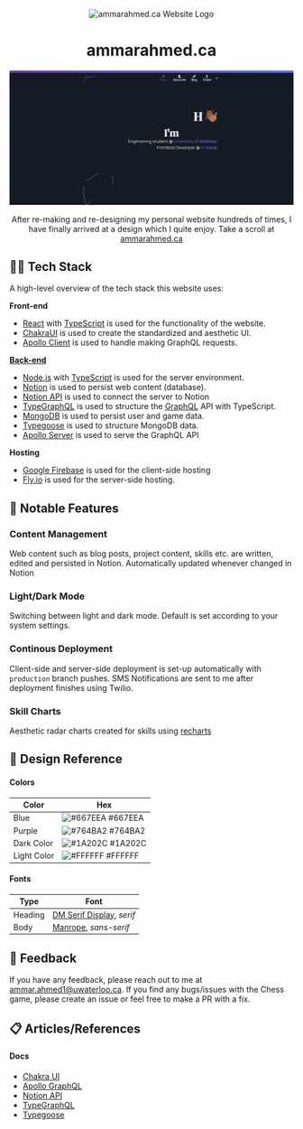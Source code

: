 <p align="center">
    <img width="30"  alt="ammarahmed.ca Website Logo" src="./images/LogoIcon.png?raw=true">
</p>
<h1 align="center">ammarahmed.ca</h1>
<p align="center">
    <img width="1423" alt="ammarahmed.ca landing page" src="./images/HomePageGIFv2.gif?raw=true">
</p>
<p align="center">After re-making and re-designing my personal website hundreds of times, I have finally arrived at a design which I quite enjoy. Take a scroll at <a href="https://ammarahmed.ca">ammarahmed.ca</a></p>

## 👨‍💻 Tech Stack

A high-level overview of the tech stack this website uses:

**Front-end**

- [React](https://reactjs.org/) with [TypeScript](https://www.typescriptlang.org/) is used for the functionality of the website.
- [ChakraUI](https://chakra-ui.com/) is used to create the standardized and aesthetic UI.
- [Apollo Client](https://www.apollographql.com/docs/react/) is used to handle making GraphQL requests.

**[Back-end](https://github.com/ammar-ahmed22/ammarahmedca-server)**

- [Node.js](https://nodejs.org/en/) with [TypeScript](https://www.typescriptlang.org/) is used for the server environment.
- [Notion](https://www.notion.so/product?fredir=1) is used to persist web content (database).
- [Notion API](https://developers.notion.com/) is used to connect the server to Notion
- [TypeGraphQL](https://typegraphql.com/docs/getting-started.html) is used to structure the [GraphQL](https://graphql.org/) API with TypeScript.
- [MongoDB](https://www.mongodb.com/) is used to persist user and game data.
- [Typegoose](https://typegoose.github.io/typegoose/) is used to structure MongoDB data.
- [Apollo Server](https://www.apollographql.com/docs/apollo-server/) is used to serve the GraphQL API

**Hosting**

- [Google Firebase](https://firebase.google.com/) is used for the client-side hosting
- [Fly.io](https://fly.io/docs/) is used for the server-side hosting.

## 🔧 Notable Features

### Content Management

Web content such as blog posts, project content, skills etc. are written, edited and persisted in Notion. Automatically updated whenever changed in Notion

### Light/Dark Mode

Switching between light and dark mode. Default is set according to your system settings.

### Continous Deployment

Client-side and server-side deployment is set-up automatically with `production` branch pushes. SMS Notifications are sent to me after deployment finishes using Twilio.

### Skill Charts

Aesthetic radar charts created for skills using [recharts](https://recharts.org/en-US)

<!-- ## 🚧 Roadmap

### Feature: Chess Game

#### Description

- Play a game of no time limit Chess against me
- Players create an account and are notified by e-mail when it is their turn to play.
- All game logic and functionality written myself as a learning exercise.
- Player and game data persisted in MongoDB database
- Chess game state is sent and persisted as FEN string
- Players can register and login with custom authentication flow

#### Current Progress

- Chess game board can be rendered using FEN strings
- Game state can be converted to FEN string
- All game moves implemented including check guarding (edge cases not done yet: castling, en passant)
- Email sending implemented using SMTP and Gmail
- Authentication backend setup complete
- Authentication frontend complete
- Game database design complete
- Creating game, adding moves, querying game API implemented -->

## 🎨 Design Reference

#### Colors

| Color             | Hex                                                                |
| ----------------- | ------------------------------------------------------------------ |
| Blue | ![#667EEA](https://placehold.co/15x15/667EEA/667EEA.png) #667EEA |
| Purple | ![#764BA2](https://placehold.co/15x15/764BA2/764BA2.png) #764BA2 |
| Dark Color | ![#1A202C](https://placehold.co/15x15/1a202c/1a202c.png) #1A202C |
| Light Color| ![#FFFFFF](https://placehold.co/15x15/ffffff/ffffff.png) #FFFFFF |

#### Fonts

| Type    | Font                                                                            |
| ------- | ------------------------------------------------------------------------------- |
| Heading | [DM Serif Display](https://fonts.google.com/specimen/DM+Serif+Display), _serif_ |
| Body    | [Manrope](https://fonts.google.com/specimen/Manrope), _sans-serif_              |

## 💬 Feedback

If you have any feedback, please reach out to me at ammar.ahmed1@uwaterloo.ca. If you find any bugs/issues with the Chess game, please create an issue or feel free to make a PR with a fix.

## 📋 Articles/References

#### Docs

- [Chakra UI](https://chakra-ui.com/docs/components/overview)
- [Apollo GraphQL](https://www.apollographql.com/docs/)
- [Notion API](https://developers.notion.com/reference/intro)
- [TypeGraphQL](https://typegraphql.com/docs/getting-started.html)
- [Typegoose](https://typegoose.github.io/typegoose/)

<!-- #### Chess (Coming soon...)

- [JWT Frontend Token Authentication](https://medium.com/ovrsea/token-authentication-with-react-and-apollo-client-a-detailed-example-a3cc23760e9)
- [GraphQL Authentication](https://www.youtube.com/watch?v=dBuU61ABEDs)
- [FEN Strings for Chess games](https://en.wikipedia.org/wiki/Forsyth%E2%80%93Edwards_Notation)
- [FEN Generator for testing](http://www.netreal.de/Forsyth-Edwards-Notation/index.php) -->
<!-- - [Google Authentication](https://dev.to/sivaneshs/add-google-login-to-your-react-apps-in-10-mins-4del)
- [Backend Authentication with Google](https://developers.google.com/identity/sign-in/web/backend-auth) -->
